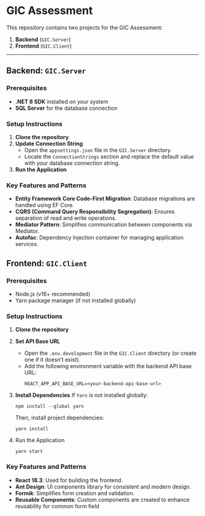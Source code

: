 # GIC Assessment

This repository contains two projects for the GIC Assessment:  
1. **Backend** (`GIC.Server`)  
2. **Frontend** (`GIC.Client`)

---

## Backend: `GIC.Server`

### Prerequisites
- **.NET 8 SDK** installed on your system
- **SQL Server** for the database connection

### Setup Instructions
1. **Clone the repository**
2. **Update Connection String**
    - Open the `appsettings.json` file in the `GIC.Server` directory.
    - Locate the `ConnectionStrings` section and replace the default value with your database connection string.
3. **Run the Application**

### Key Features and Patterns
- **Entity Framework Core Code-First Migration**: Database migrations are handled using EF Core.
- **CQRS (Command Query Responsibility Segregation)**: Ensures separation of read and write operations.
- **Mediator Pattern**: Simplifies communication between components via Mediator.
- **Autofac**: Dependency Injection container for managing application services.

## Frontend: `GIC.Client`

### Prerequisites
- Node.js (v16+ recommended)
- Yarn package manager (if not installed globally)

### Setup Instructions
1. **Clone the repository**
2. **Set API Base URL**
   - Open the `.env.development` file in the `GIC.Client` directory (or create one if it doesn’t exist).
   - Add the following environment variable with the backend API base URL:
     ```
     REACT_APP_API_BASE_URL=<your-backend-api-base-url>
     ```
     
3. **Install Dependencies**
   If `Yarn` is not installed globally:
   ```
   npm install --global yarn
   ```
   
   Then, install project dependencies:
   ```
   yarn install
   ```
   
4. Run the Application
   ```
   yarn start
   ```

### Key Features and Patterns
- **React 18.3**: Used for building the frontend.
- **Ant Design**: UI components library for consistent and modern design.
- **Formik**: Simplifies form creation and validation.
- **Reusable Components**: Custom components are created to enhance reusability for common form field
